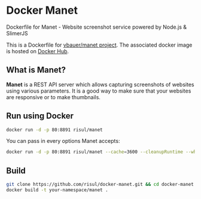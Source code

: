 # Docker Manet

Dockerfile for Manet - Website screenshot service powered by Node.js & SlimerJS

This is a Dockerfile for [vbauer/manet project](https://github.com/vbauer/manet).
The associated docker image is hosted on [Docker Hub](https://hub.docker.com/r/risul/manet).

## What is Manet?

**Manet** is a REST API server which allows capturing screenshots of websites using various parameters.
It is a good way to make sure that your websites are responsive or to make thumbnails.

## Run using Docker

```sh
docker run -d -p 80:8891 risul/manet
```

You can pass in every options Manet accepts:

```sh
docker run -d -p 80:8891 risul/manet --cache=3600 --cleanupRuntime --whitelist=...
```

## Build

```sh
git clone https://github.com/risul/docker-manet.git && cd docker-manet
docker build -t your-namespace/manet .
```
